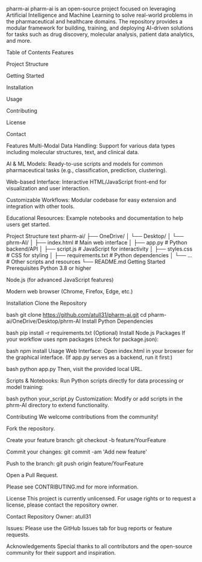pharm-ai
pharm-ai is an open-source project focused on leveraging Artificial Intelligence and Machine Learning to solve real-world problems in the pharmaceutical and healthcare domains. The repository provides a modular framework for building, training, and deploying AI-driven solutions for tasks such as drug discovery, molecular analysis, patient data analytics, and more.

Table of Contents
Features

Project Structure

Getting Started

Installation

Usage

Contributing

License

Contact

Features
Multi-Modal Data Handling: Support for various data types including molecular structures, text, and clinical data.

AI & ML Models: Ready-to-use scripts and models for common pharmaceutical tasks (e.g., classification, prediction, clustering).

Web-based Interface: Interactive HTML/JavaScript front-end for visualization and user interaction.

Customizable Workflows: Modular codebase for easy extension and integration with other tools.

Educational Resources: Example notebooks and documentation to help users get started.

Project Structure
text
pharm-ai/
├── OneDrive/
│   └── Desktop/
│       └── phrm-AI/
│           ├── index.html         # Main web interface
│           ├── app.py             # Python backend/API
│           ├── script.js          # JavaScript for interactivity
│           ├── styles.css         # CSS for styling
│           ├── requirements.txt   # Python dependencies
│           └── ...                # Other scripts and resources
└── README.md
Getting Started
Prerequisites
Python 3.8 or higher

Node.js (for advanced JavaScript features)

Modern web browser (Chrome, Firefox, Edge, etc.)

Installation
Clone the Repository

bash
git clone https://github.com/atull31/pharm-ai.git
cd pharm-ai/OneDrive/Desktop/phrm-AI
Install Python Dependencies

bash
pip install -r requirements.txt
(Optional) Install Node.js Packages
If your workflow uses npm packages (check for package.json):

bash
npm install
Usage
Web Interface:
Open index.html in your browser for the graphical interface.
(If app.py serves as a backend, run it first:)

bash
python app.py
Then, visit the provided local URL.

Scripts & Notebooks:
Run Python scripts directly for data processing or model training:

bash
python your_script.py
Customization:
Modify or add scripts in the phrm-AI directory to extend functionality.

Contributing
We welcome contributions from the community!

Fork the repository.

Create your feature branch: git checkout -b feature/YourFeature

Commit your changes: git commit -am 'Add new feature'

Push to the branch: git push origin feature/YourFeature

Open a Pull Request.

Please see CONTRIBUTING.md for more information.

License
This project is currently unlicensed. For usage rights or to request a license, please contact the repository owner.

Contact
Repository Owner: atull31

Issues: Please use the GitHub Issues tab for bug reports or feature requests.

Acknowledgements
Special thanks to all contributors and the open-source community for their support and inspiration.
